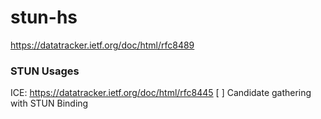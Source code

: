 # stun-hs

https://datatracker.ietf.org/doc/html/rfc8489

### STUN Usages
ICE: https://datatracker.ietf.org/doc/html/rfc8445
[ ] Candidate gathering with STUN Binding
